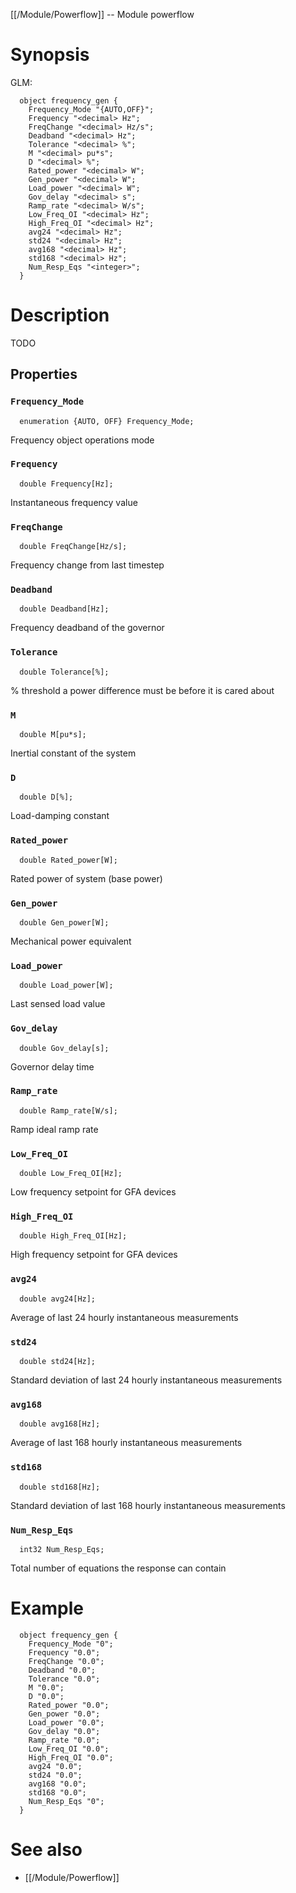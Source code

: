 [[/Module/Powerflow]] -- Module powerflow

# Synopsis
GLM:
~~~
  object frequency_gen {
    Frequency_Mode "{AUTO,OFF}";
    Frequency "<decimal> Hz";
    FreqChange "<decimal> Hz/s";
    Deadband "<decimal> Hz";
    Tolerance "<decimal> %";
    M "<decimal> pu*s";
    D "<decimal> %";
    Rated_power "<decimal> W";
    Gen_power "<decimal> W";
    Load_power "<decimal> W";
    Gov_delay "<decimal> s";
    Ramp_rate "<decimal> W/s";
    Low_Freq_OI "<decimal> Hz";
    High_Freq_OI "<decimal> Hz";
    avg24 "<decimal> Hz";
    std24 "<decimal> Hz";
    avg168 "<decimal> Hz";
    std168 "<decimal> Hz";
    Num_Resp_Eqs "<integer>";
  }
~~~

# Description

TODO

## Properties

### `Frequency_Mode`
~~~
  enumeration {AUTO, OFF} Frequency_Mode;
~~~

Frequency object operations mode

### `Frequency`
~~~
  double Frequency[Hz];
~~~

Instantaneous frequency value

### `FreqChange`
~~~
  double FreqChange[Hz/s];
~~~

Frequency change from last timestep

### `Deadband`
~~~
  double Deadband[Hz];
~~~

Frequency deadband of the governor

### `Tolerance`
~~~
  double Tolerance[%];
~~~

% threshold a power difference must be before it is cared about

### `M`
~~~
  double M[pu*s];
~~~

Inertial constant of the system

### `D`
~~~
  double D[%];
~~~

Load-damping constant

### `Rated_power`
~~~
  double Rated_power[W];
~~~

Rated power of system (base power)

### `Gen_power`
~~~
  double Gen_power[W];
~~~

Mechanical power equivalent

### `Load_power`
~~~
  double Load_power[W];
~~~

Last sensed load value

### `Gov_delay`
~~~
  double Gov_delay[s];
~~~

Governor delay time

### `Ramp_rate`
~~~
  double Ramp_rate[W/s];
~~~

Ramp ideal ramp rate

### `Low_Freq_OI`
~~~
  double Low_Freq_OI[Hz];
~~~

Low frequency setpoint for GFA devices

### `High_Freq_OI`
~~~
  double High_Freq_OI[Hz];
~~~

High frequency setpoint for GFA devices

### `avg24`
~~~
  double avg24[Hz];
~~~

Average of last 24 hourly instantaneous measurements

### `std24`
~~~
  double std24[Hz];
~~~

Standard deviation of last 24 hourly instantaneous measurements

### `avg168`
~~~
  double avg168[Hz];
~~~

Average of last 168 hourly instantaneous measurements

### `std168`
~~~
  double std168[Hz];
~~~

Standard deviation of last 168 hourly instantaneous measurements

### `Num_Resp_Eqs`
~~~
  int32 Num_Resp_Eqs;
~~~

Total number of equations the response can contain

# Example

~~~
  object frequency_gen {
    Frequency_Mode "0";
    Frequency "0.0";
    FreqChange "0.0";
    Deadband "0.0";
    Tolerance "0.0";
    M "0.0";
    D "0.0";
    Rated_power "0.0";
    Gen_power "0.0";
    Load_power "0.0";
    Gov_delay "0.0";
    Ramp_rate "0.0";
    Low_Freq_OI "0.0";
    High_Freq_OI "0.0";
    avg24 "0.0";
    std24 "0.0";
    avg168 "0.0";
    std168 "0.0";
    Num_Resp_Eqs "0";
  }
~~~

# See also
* [[/Module/Powerflow]]

